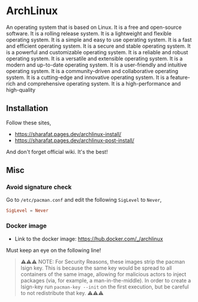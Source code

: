 # ArchLinux

An operating system that is based on Linux. It is a free and open-source software. It is a rolling release system. It is a lightweight and flexible operating system. It is a simple and easy to use operating system. It is a fast and efficient operating system. It is a secure and stable operating system. It is a powerful and customizable operating system. It is a reliable and robust operating system. It is a versatile and extensible operating system. It is a modern and up-to-date operating system. It is a user-friendly and intuitive operating system. It is a community-driven and collaborative operating system. It is a cutting-edge and innovative operating system. It is a feature-rich and comprehensive operating system. It is a high-performance and high-quality

## Installation

Follow these sites,
- <https://sharafat.pages.dev/archlinux-install/>
- <https://sharafat.pages.dev/archlinux-post-install/>

And don't forget official wiki. It's the best!

## Misc

### Avoid signature check

Go to `/etc/pacman.conf` and edit the following `SigLevel` to `Never`,

```conf
SigLevel = Never
```

### Docker image

- Link to the docker image: <https://hub.docker.com/_/archlinux>

Must keep an eye on the following line!

> ⚠️⚠️⚠️ NOTE: For Security Reasons, these images strip the pacman lsign key. This is because the same key would be spread to all containers of the same image, allowing for malicious actors to inject packages (via, for example, a man-in-the-middle). In order to create a lsign-key run `pacman-key --init` on the first execution, but be careful to not redistribute that key. ⚠️⚠️⚠️
